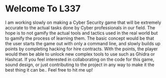 # Welcome To L337

I am working slowly on making a Cyber Security game that will be extremely accurate to the actual tasks done by Cyber professionals in our field. 
The hope is to not gamify the actual tools and tactics used in the real world but to gamify the process of learning them. 
The basic concept would be that the user starts the game out with only a command line, and slowly builds up points by completing hacking for hire contracts. 
With the points, the player would then be able to unlock new complex tools to use such as Ghidra or Hashcat. 
If you feel interested in collaborating on the code for this game, sound design, or just contributing to the project in any way to make it the best thing it can be.. 
Feel free to hit me up! 

<!--

░▒▓█▓▒░      ░▒▓███████▓▒░▒▓███████▓▒░░▒▓████████▓▒░      
░▒▓█▓▒░             ░▒▓█▓▒░     ░▒▓█▓▒░▒▓█▓▒░░▒▓█▓▒░      
░▒▓█▓▒░             ░▒▓█▓▒░     ░▒▓█▓▒░      ░▒▓█▓▒░      
░▒▓█▓▒░      ░▒▓███████▓▒░▒▓███████▓▒░      ░▒▓█▓▒░       
░▒▓█▓▒░             ░▒▓█▓▒░     ░▒▓█▓▒░     ░▒▓█▓▒░       
░▒▓█▓▒░             ░▒▓█▓▒░     ░▒▓█▓▒░    ░▒▓█▓▒░        
░▒▓████████▓▒░▒▓███████▓▒░▒▓███████▓▒░     ░▒▓█▓▒░        
                                                          
                                                          
-->
